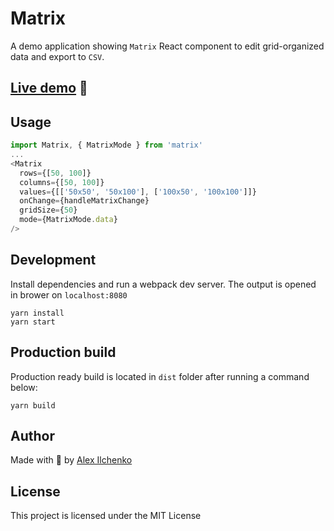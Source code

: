 # Matrix

A demo application showing `Matrix` React component to edit grid-organized data and export to `CSV`.

## [Live demo](http://test13378.futurehost.pl/matrix/index.html) 🐇

## Usage

```javascript
import Matrix, { MatrixMode } from 'matrix'
...
<Matrix
  rows={[50, 100]}
  columns={[50, 100]}
  values={[['50x50', '50x100'], ['100x50', '100x100']]}
  onChange={handleMatrixChange}
  gridSize={50}
  mode={MatrixMode.data}
/>
```

## Development

Install dependencies and run a webpack dev server.
The output is opened in brower on `localhost:8080`

```console
yarn install
yarn start
```

## Production build

Production ready build is located in `dist` folder after running a command below:

```console
yarn build
```

## Author

Made with 💖 by [Alex Ilchenko](mailto:ilczenko@gmail.com)

## License

This project is licensed under the MIT License
